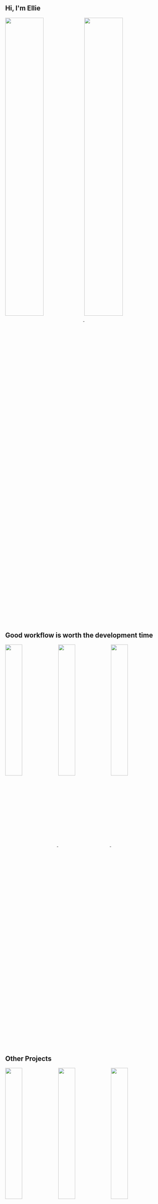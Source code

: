 <h2 color="#bd93f9">Hi, I'm Ellie</h2>

<a href="https://github.com/anuraghazra/github-readme-stats">
  <img align="center" src="https://github-readme-stats.vercel.app/api/top-langs/?username=eleanor-clifford&layout=compact&theme=dracula&langs_count=6&hide_border=true&card_width=445" width=49.3%/>
</a>
<a href="https://github.com/anuraghazra/github-readme-stats">
  <img align="center" src="https://github-readme-stats.vercel.app/api?username=eleanor-clifford&show_icons=true&theme=dracula&include_all_commits=true&hide_title=true&count_private=true&hide_border=true" width=49.3%/>
</a>

<h2 color="#8be9fd">Good workflow is worth the development time</h2>

<a href="https://github.com/eleanor-clifford/vim-venus">
  <img align="center" src="https://github-readme-stats.vercel.app/api/pin/?username=eleanor-clifford&repo=vim-venus&theme=dracula&hide_border=true" width=32.7%/>
</a>
<a href="https://github.com/eleanor-clifford/charon">
  <img align="center" src="https://github-readme-stats.vercel.app/api/pin/?username=eleanor-clifford&repo=charon&theme=dracula&hide_border=true" width=32.7%/>
</a>
<a href="https://github.com/eleanor-clifford/ols-git-tools">
  <img align="center" src="https://github-readme-stats.vercel.app/api/pin/?username=eleanor-clifford&repo=ols-git-tools&theme=dracula&hide_border=true" width=32.7%/>
</a>

<h2 color="#50fa7b">Other Projects</h2>

<a href="https://github.com/eleanor-clifford/ErgoDash-R">
  <img align="center" src="https://github-readme-stats.vercel.app/api/pin/?username=eleanor-clifford&repo=ErgoDash-R&theme=dracula&hide_border=true" width=32.7%/>
</a>
<a href="https://github.com/eleanor-clifford/nvimrc">
  <img align="center" src="https://github-readme-stats.vercel.app/api/pin/?username=eleanor-clifford&repo=nvimrc&theme=dracula&hide_border=true" width=32.7%/>
</a>
<a href="https://github.com/eleanor-clifford/.config">
  <img align="center" src="https://github-readme-stats.vercel.app/api/pin/?username=eleanor-clifford&repo=.config&theme=dracula&hide_border=true" width=32.7%/>
</a>
<a href="https://github.com/eleanor-clifford/astrodynamics-sim">
  <img align="center" src="https://github-readme-stats.vercel.app/api/pin/?username=eleanor-clifford&repo=astrodynamics-sim&theme=dracula&hide_border=true" width=32.7%/>
</a>
<a href="https://github.com/eleanor-clifford/pixel-prime">
  <img align="center" src="https://github-readme-stats.vercel.app/api/pin/?username=eleanor-clifford&repo=pixel-prime&theme=dracula&hide_border=true" width=32.7%/>
</a>
<a href="https://github.com/eleanor-clifford/casio-cpong">
  <img align="center" src="https://github-readme-stats.vercel.app/api/pin/?username=eleanor-clifford&repo=casio-cpong&theme=dracula&hide_border=true" width=32.7%/>
</a>

<h2 color="#ff79c6">Light themes are a crime against humanity and my eyes</h2>

<a href="https://github.com/eleanor-clifford/dracula-contrib-generator">
  <img align="center" src="https://github-readme-stats.vercel.app/api/pin/?username=eleanor-clifford&repo=dracula-contrib-generator&theme=dracula&hide_border=true" width=32.7%/>
</a>
<a href="https://github.com/dracula/matplotlib">
  <img align="center" src="https://github-readme-stats.vercel.app/api/pin/?username=dracula&repo=matplotlib&show_owner=true&theme=dracula&hide_border=true" width=32.7%/>
</a>
<a href="https://github.com/dracula/xournalpp">
  <img align="center" src="https://github-readme-stats.vercel.app/api/pin/?username=dracula&repo=xournalpp&show_owner=true&theme=dracula&hide_border=true" width=32.7%/>
</a>
<a href="https://github.com/dracula/libreoffice">
  <img align="center" src="https://github-readme-stats.vercel.app/api/pin/?username=dracula&repo=libreoffice&show_owner=true&theme=dracula&hide_border=true" width=32.7%/>
</a>
<a href="https://github.com/dracula/tty">
  <img align="center" src="https://github-readme-stats.vercel.app/api/pin/?username=dracula&repo=tty&show_owner=true&theme=dracula&hide_border=true" width=32.7%/>
</a>
<a href="https://github.com/dracula/dunst">
  <img align="center" src="https://github-readme-stats.vercel.app/api/pin/?username=dracula&repo=dunst&show_owner=true&theme=dracula&hide_border=true" width=32.7%/>
</a>
<a href="https://github.com/dracula/latex">
  <img align="center" src="https://github-readme-stats.vercel.app/api/pin/?username=dracula&repo=latex&show_owner=true&theme=dracula&hide_border=true" width=32.7%/>
</a>
<a href="https://github.com/dracula/ltspice">
  <img align="center" src="https://github-readme-stats.vercel.app/api/pin/?username=dracula&repo=ltspice&show_owner=true&theme=dracula&hide_border=true" width=32.7%/>
</a>
<a href="https://github.com/dracula/pandoc">
  <img align="center" src="https://github-readme-stats.vercel.app/api/pin/?username=dracula&repo=pandoc&show_owner=true&theme=dracula&hide_border=true" width=32.7%/>
</a>
<a href="https://github.com/dracula/freecad">
  <img align="center" src="https://github-readme-stats.vercel.app/api/pin/?username=dracula&repo=freecad&show_owner=true&theme=dracula&hide_border=true" width=32.7%/>
</a>


<h2 color="#ffb86c">Recent Activity</h2>

<!--START_SECTION:activity-->
1. 🗣 Commented on [#1](https://github.com/dracula/kicad/issues/1) in [dracula/kicad](https://github.com/dracula/kicad)
2. ❌ Closed PR [#1](https://github.com/bsrthyle/Beamer/pull/1) in [bsrthyle/Beamer](https://github.com/bsrthyle/Beamer)
3. 🗣 Commented on [#1](https://github.com/bsrthyle/Beamer/issues/1) in [bsrthyle/Beamer](https://github.com/bsrthyle/Beamer)
4. 🗣 Commented on [#541](https://github.com/dracula/dracula-theme/issues/541) in [dracula/dracula-theme](https://github.com/dracula/dracula-theme)
5. 🗣 Commented on [#542](https://github.com/dracula/dracula-theme/issues/542) in [dracula/dracula-theme](https://github.com/dracula/dracula-theme)
6. 🗣 Commented on [#542](https://github.com/dracula/dracula-theme/issues/542) in [dracula/dracula-theme](https://github.com/dracula/dracula-theme)
7. 🗣 Commented on [#542](https://github.com/dracula/dracula-theme/issues/542) in [dracula/dracula-theme](https://github.com/dracula/dracula-theme)
8. 🗣 Commented on [#542](https://github.com/dracula/dracula-theme/issues/542) in [dracula/dracula-theme](https://github.com/dracula/dracula-theme)
<!--END_SECTION:activity-->

